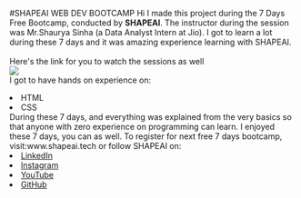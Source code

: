 #SHAPEAI WEB DEV BOOTCAMP
Hi I made this project during the 7 Days Free Bootcamp, conducted by <b> SHAPEAI</b>.
The instructor during the session was Mr.Shaurya Sinha (a Data Analyst Intern at Jio). I got to learn a lot during these 7 days and it was amazing experience learning with SHAPEAI.
<br><br>Here's the link for you to watch the sessions as well<br>
<a href="https://youtube.com/playlist?list=PL7zl8TDRnbun7K0fECtSMCI2hOCgLBy9a"> <img src="https://github.com/ShapeAI/PYTHON-AND-DATA-ANALYTICS/blob/main/WebD%20poster.png"> </a>
<br>I got to have hands on experience on:
<li>HTML
<li>CSS
<br>During these 7 days, and everything was explained from the very basics so that anyone with zero experience on programming can learn.
I enjoyed these 7 days, you can as well. To register for next free 7 days bootcamp, visit:www.shapeai.tech
or follow SHAPEAI on:
 <li><a href="https://in.linkedin.com/company/shapeai">LinkedIn</a>
 <li><a href="https://www.instagram.com/shape.ai/?hl=en">Instagram</a>
 <li><a href="https://www.youtube.com/channel/UCTUvDLTW9meuDXWcbmISPdA">YouTube</a>
 <li><a href="https://github.com/shapeai">GitHub</a>
